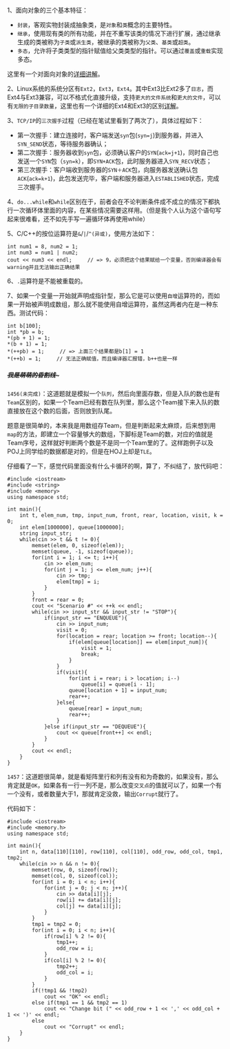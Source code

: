 1、面向对象的三个基本特征：  

   - `封装`，客观实物封装成抽象类，是`对象`和`类`概念的主要特性。
   - `继承`，使用现有类的所有功能，并在不重写该类的情况下进行扩展，通过继承生成的类被称为`子类`或`派生类`，被继承的类被称为`父类`、`基类`或`超类`。
   - `多态`，允许将子类类型的指针赋值给父类类型的指针。可以通过`覆盖`或`重载`实现多态。  

这里有一个对面向对象的[详细讲解](http://blog.csdn.net/ztj111/article/details/1854611)。   
	
2、Linux系统的系统分区有`Ext2`，`Ext3`，`Ext4`。其中Ext3比Ext2多了`日志`，而Ext4与Ext3兼容，可以不格式化直接升级，支持`更大的文件系统`和`更大的文件`，可以有`无限的子目录数量`，这里也有一个详细的Ext4和Ext3的区别[详解](http://zxboom.iteye.com/blog/383986)。  

3、`TCP/IP`的`三次握手`过程（已经在笔试里看到了两次了），具体过程如下：

  - 第一次握手：建立连接时，客户端发送`syn`包(`syn=j`)到服务器，并进入`SYN_SEND`状态，等待服务器确认； 
  - 第二次握手：服务器收到`syn`包，必须确认客户的`SYN`(`ack=j+1`)，同时自己也发送一个`SYN`包（`syn=k`），即`SYN+ACK`包，此时服务器进入`SYN_RECV`状态； 
  - 第三次握手：客户端收到服务器的`SYN＋ACK`包，向服务器发送确认包`ACK`(`ack=k+1`)，此包发送完毕，客户端和服务器进入`ESTABLISHED`状态，完成三次握手。 
	
4、`do...while`和`while`区别在于，前者会在不论判断条件成不成立的情况下都执行一次循环体里面的内容，在某些情况需要这样用。（但是我个人认为这个语句写起来很难看，还不如先手写一遍循环体再使用while）  

5、C/C++的按位运算符是`&`/`|`/`^(异或)`，使用方法如下：

    int num1 = 8, num2 = 1;
    int num3 = num1 | num2;
    cout << num3 << endl;     // => 9，必须把这个结果赋给一个变量，否则编译器会有warning并且无法输出正确结果

6、`.`运算符是不能被重载的。  

7、如果一个变量一开始就声明成指针型，那么它是可以使用`自增`运算符的，而如果一开始被声明成数组，那么就不能使用自增运算符，虽然这两者内在是一种东西。测试代码：

    int b[100];
    int *pb = b;
    *(pb + 1) = 1;
    *(b + 1) = 1;
    *(++pb) = 1;     // => 上面三个结果都是b[1] = 1
    *(++b) = 1;     // 无法正确赋值，而且编译器汇报错，b++也是一样  
		
##### ~~~~~~~~~~~~我是萌萌的昏割线~~~~~~~~~~~~~  

`1456(未完成)`：这道题就是模拟一个`队列`，然后向里面存数，但是入队的数也是有`Team`区别的，如果一个Team已经有数在队列里，那么这个Team接下来入队的数直接放在这个数的后面，否则放到队尾。  

题意是很简单的，本来我是用数组存Team，但是判断起来太麻烦，后来想到用`map`的方法，即建立一个容量够大的数组，下脚标是Team的数，对应的值就是Team序号，这样就好判断两个数是不是同一个Team里的了。这样跑例子以及POJ上同学给的数据都是对的，但是在HOJ上却是`TLE`。  

仔细看了一下，感觉代码里面没有什么卡循环的啊，算了，不纠结了，放代码吧：  

    #include <iostream>
    #include <string>
    #include <memory>
    using namespace std;
    
    int main(){
        int t, elem_num, tmp, input_num, front, rear, location, visit, k = 0;
        int elem[1000000], queue[1000000];
        string input_str;
        while(cin >> t && t != 0){
            memset(elem, 0, sizeof(elem));
            memset(queue, -1, sizeof(queue));
            for(int i = 1; i <= t; i++){
                cin >> elem_num;
                for(int j = 1; j <= elem_num; j++){
                    cin >> tmp;
                    elem[tmp] = i;
                }
            }
            front = rear = 0;
            cout << "Scenario #" << ++k << endl;
            while(cin >> input_str && input_str != "STOP"){
                if(input_str == "ENQUEUE"){
                    cin >> input_num;
                    visit = 0;
                    for(location = rear; location >= front; location--){
                        if(elem[queue[location]] == elem[input_num]){
                            visit = 1;
                            break;
                        }
                    }
                    if(visit){
                        for(int i = rear; i > location; i--)
                            queue[i] = queue[i - 1];
                        queue[location + 1] = input_num;
                        rear++;
                    }else{
                        queue[rear] = input_num;
                        rear++;
                    }
                }else if(input_str == "DEQUEUE"){
                    cout << queue[front++] << endl;
                }
            }
            cout << endl;
        }
    }


`1457`：这道题很简单，就是看矩阵里行和列有没有和为奇数的，如果没有，那么肯定就是`OK`，如果各有一行一列不是，那么改变`交叉点`的值就可以了，如果一个有一个没有，或者数量大于1，那就肯定没救，输出`Corrupt`就行了。  

代码如下：

    #include <iostream>
    #include <memory.h>
    using namespace std;
    
    int main(){
        int n, data[110][110], row[110], col[110], odd_row, odd_col, tmp1, tmp2;
        while(cin >> n && n != 0){
            memset(row, 0, sizeof(row));
            memset(col, 0, sizeof(col));
            for(int i = 0; i < n; i++){
                for(int j = 0; j < n; j++){
                    cin >> data[i][j];
                    row[i] += data[i][j];
                    col[j] += data[i][j];
                }
            }
            tmp1 = tmp2 = 0;
            for(int i = 0; i < n; i++){
                if(row[i] % 2 != 0){
                    tmp1++;
                    odd_row = i;
                }
                if(col[i] % 2 != 0){
                    tmp2++;
                    odd_col = i;
                }
            }
            if(!tmp1 && !tmp2)
                cout << "OK" << endl;
            else if(tmp1 == 1 && tmp2 == 1)
                cout << "Change bit (" << odd_row + 1 << ',' << odd_col + 1 << ')' << endl;
            else
                cout << "Corrupt" << endl;
        }
    }
